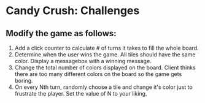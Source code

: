 # Candy Crush: Challenges

## Modify the game as follows:

1. Add a click counter to calculate # of turns it takes to fill the whole board.
2. Determine when the user wins the game. All tiles should have the same color. Display a messagebox with a winning message.
3. Change the total number of colors displayed on the board. Client thinks there are too many different colors on the board so the game gets boring.
4. On every Nth turn, randomly choose a tile and change it's color just to frustrate the player. Set the value of N to your liking.
